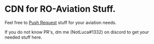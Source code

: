 # CDN for RO-Aviation Stuff.
Feel free to <a href='https://github.com/notluca/site-ryrrobl/pulls'>Push Request</a> stuff for your aviation needs.

If you do not know PR's, dm me (NotLuca#1332) on discord to get your needed stuff here.
